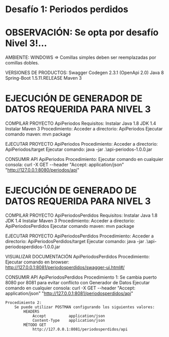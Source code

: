 # Desafío 1: Periodos perdidos
# OBSERVACIÓN: Se opta por desafío Nivel 3!...

AMBIENTE: WINDOWS => Comillas simples deben ser reemplazadas por comillas dobles.

VERSIONES DE PRODUCTOS:
	Swagger Codegen 2.3.1 (OpenApi 2.0) 
	Java 8 
	Spring-Boot 1.5.11.RELEASE 
	Maven 3

# EJECUCIÓN DE GENERADOR DE DATOS REQUERIDA PARA NIVEL 3

COMPILAR PROYECTO ApiPeriodos
	Requisitos: 
		Instalar Java 1.8 JDK 1.4
		Instalar Maven 3
	Procedimiento:
		Acceder a directorio: ApiPeriodos
		Ejecutar comando maven: mvn package

EJECUTAR PROYECTO ApiPeriodos
	Procedimiento: 
		Acceder a directorio: ApiPeriodos/target
		Ejecutar comando: java -jar .\api-periodos-1.0.0.jar

CONSUMIR API ApiPeriodos
	Procedimiento:
		Ejecutar comando en cualquier consola: 
		curl -X GET --header "Accept: application/json" "http://127.0.0.1:8080/periodos/api"	

# EJECUCIÓN DE GENERADO DE DATOS REQUERIDA PARA NIVEL 3		

COMPILAR PROYECTO ApiPeriodosPerdidos
	Requisitos: 
		Instalar Java 1.8 JDK 1.4
		Instalar Maven 3
	Procedimiento:
		Acceder a directorio: ApiPeriodosPerdidos
		Ejecutar comando maven: mvn package

EJECUTAR PROYECTO ApiPeriodosPerdidos
	Procedimiento: 
		Acceder a directorio: ApiPeriodosPerdidos/target
		Ejecutar comando: java -jar .\api-periodosperdidos-1.0.0.jar

VISUALIZAR DOCUMENTACIÓN ApiPeriodosPerdidos
	Procedimiento:
		Ejecutar comando en browser: http://127.0.0.1:8081/periodosperdidos/swagger-ui.html#/

CONSUMIR API ApiPeriodosPerdidos
	Procedimiento 1:
		Se cambia puerto 8080 por 8081 para evitar conflicto con Generador de Datos
		Ejecutar comando en cualquier consola: 
		curl -X GET --header "Accept: application/json" "http://127.0.0.1:8081/periodosperdidos/api"
		
	Procedimiento 2:
		Se puede utilizar POSTMAN configurando los siguientes valores:
			HEADERS
				Accept 			application/json
				Content-Type 	application/json
			MÉTODO GET
				http://127.0.0.1:8081/periodosperdidos/api
			
		

